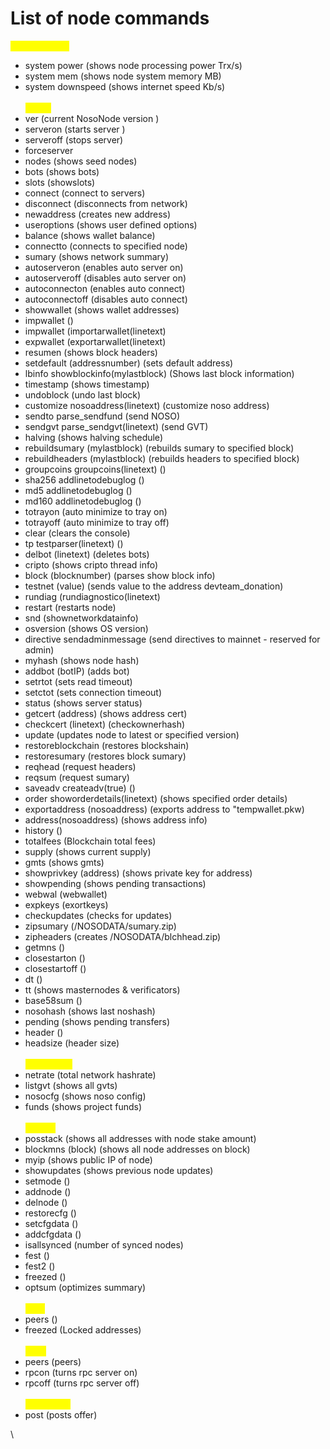 # List of  node commands

<mark style="color:yellow;">**Performance:**</mark>

* system power (shows node processing power Trx/s)
* system mem (shows node system memory MB)
* system downspeed (shows internet speed Kb/s)\
  \
  <mark style="color:yellow;">**Node:**</mark>
* ver (current NosoNode version )
* serveron (starts server )
* serveroff (stops server)
* forceserver
* nodes (shows seed nodes)
* bots (shows bots)
* slots (showslots)
* connect (connect to servers)
* disconnect (disconnects from network)
* newaddress (creates new address)
* useroptions (shows user defined options)
* balance (shows wallet balance)
* connectto (connects to specified node)
* sumary (shows network summary)
* autoserveron (enables auto server on)
* autoserveroff (disables auto server on)
* autoconnecton (enables auto connect)
* autoconnectoff (disables auto connect)
* showwallet (shows wallet addresses)
* impwallet ()
* impwallet (importarwallet(linetext)
* expwallet (exportarwallet(linetext)
* resumen (shows block headers)
* setdefault (addressnumber) (sets default address)
* lbinfo showblockinfo(mylastblock) (Shows last block information)
* timestamp (shows timestamp)
* undoblock (undo last block)
* customize nosoaddress(linetext) (customize noso address)
* sendto parse\_sendfund (send NOSO)
* sendgvt parse\_sendgvt(linetext) (send GVT)
* halving (shows halving schedule)
* rebuildsumary (mylastblock) (rebuilds sumary to specified block)
* rebuildheaders (mylastblock) (rebuilds headers to specified block)
* groupcoins groupcoins(linetext) ()
* sha256 addlinetodebuglog ()
* md5 addlinetodebuglog ()
* md160 addlinetodebuglog ()
* totrayon (auto minimize to tray on)
* totrayoff (auto minimize to tray off)
* clear (clears the console)
* tp testparser(linetext) ()
* delbot (linetext) (deletes bots)
* cripto (shows cripto thread info)
* block (blocknumber) (parses show block info)
* testnet (value) (sends value to the address devteam\_donation)
* rundiag (rundiagnostico(linetext)
* restart (restarts node)
* snd (shownetworkdatainfo)
* osversion (shows OS version)
* directive sendadminmessage (send directives to mainnet - reserved for admin)
* myhash (shows node hash)
* addbot (botIP) (adds bot)
* setrtot (sets read timeout)
* setctot (sets connection timeout)
* status (shows server status)
* getcert (address) (shows address cert)
* checkcert (linetext) (checkownerhash)
* update (updates node to latest or specified version)
* restoreblockchain (restores blockshain)
* restoresumary (restores block sumary)
* reqhead (request headers)
* reqsum (request sumary)
* saveadv createadv(true) ()
* order showorderdetails(linetext) (shows specified order details)
* exportaddress (nosoaddress) (exports address to "tempwallet.pkw)
* address(nosoaddress) (shows address info)
* history ()
* totalfees (Blockchain total fees)
* supply (shows current supply)
* gmts (shows gmts)
* showprivkey (address) (shows private key for address)
* showpending (shows pending transactions)
* webwal (webwallet)
* expkeys (exortkeys)
* checkupdates (checks for updates)
* zipsumary (/NOSODATA/sumary.zip)
* zipheaders (creates /NOSODATA/blchhead.zip)
* getmns ()
* closestarton ()
* closestartoff ()
* dt ()
* tt (shows masternodes & verificators)
* base58sum ()
* nosohash (shows last noshash)
* pending (shows pending transfers)
* header ()
* headsize (header size)\
  \
  <mark style="color:yellow;">Consulting:</mark>
* netrate (total network hashrate)
* listgvt (shows all gvts)
* nosocfg (shows noso config)
* funds (shows project funds)\
  \
  <mark style="color:yellow;">Debug:</mark>
* posstack (shows all addresses with node stake amount)
* blockmns (block) (shows all node addresses on block)
* myip (shows public IP of node)
* showupdates (shows previous node updates)
* setmode ()
* addnode ()
* delnode ()
* restorecfg ()
* setcfgdata ()
* addcfgdata ()
* isallsynced (number of synced nodes)
* fest ()
* fest2 ()
* freezed ()
* optsum (optimizes summary)\
  \
  <mark style="color:yellow;">**P2P:**</mark>
* peers ()
* freezed (Locked addresses)\
  \
  <mark style="color:yellow;">**RPC:**</mark>
* peers (peers)
* rpcon (turns rpc server on)
* rpcoff (turns rpc server off)\
  \
  <mark style="color:yellow;">**Exchange:**</mark>
* post (posts offer)

\
